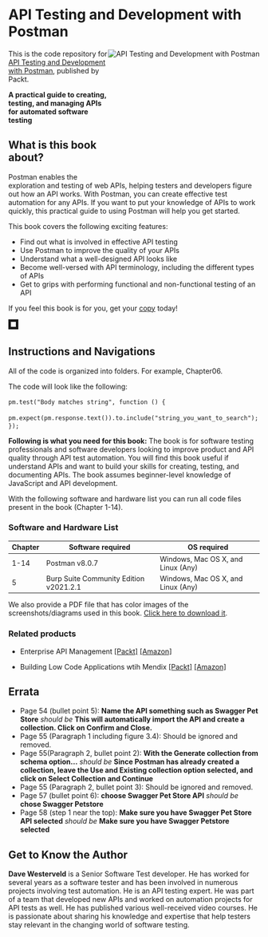 # API Testing and Development with Postman

<a href="https://www.packtpub.com/product/api-testing-and-development-with-postman/9781800569201"><img src="https://static.packt-cdn.com/products/9781800569201/cover/smaller" alt="API Testing and Development with Postman" height="256px" align="right"></a>

This is the code repository for [API Testing and Development with Postman](https://www.packtpub.com/product/api-testing-and-development-with-postman/9781800569201), published by Packt.

**A practical guide to creating, testing, and managing APIs for automated software testing**

## What is this book about?
Postman enables the exploration and testing of web APIs, helping testers and developers figure out how an API works. With Postman, you can create effective test automation for any APIs. If you want to put your knowledge of APIs to work quickly, this practical guide to using Postman will help you get started.

This book covers the following exciting features: 
* Find out what is involved in effective API testing					
* Use Postman to improve the quality of your APIs
* Understand what a well-designed API looks like
* Become well-versed with API terminology, including the different types of APIs
* Get to grips with performing functional and non-functional testing of an API

If you feel this book is for you, get your [copy](https://www.amazon.com/dp/1800569203) today!

<a href="https://www.packtpub.com/?utm_source=github&utm_medium=banner&utm_campaign=GitHubBanner"><img src="https://raw.githubusercontent.com/PacktPublishing/GitHub/master/GitHub.png" 
alt="https://www.packtpub.com/" border="5" /></a>


## Instructions and Navigations
All of the code is organized into folders. For example, Chapter06.

The code will look like the following:
```
pm.test("Body matches string", function () {
   pm.expect(pm.response.text()).to.include("string_you_want_to_search");
});

```

**Following is what you need for this book:**
The book is for software testing professionals and software developers looking to improve product and API quality through API test automation. You will find this book useful if understand APIs and want to build your skills for creating, testing, and documenting APIs. The book assumes beginner-level knowledge of JavaScript and API development.

With the following software and hardware list you can run all code files present in the book (Chapter 1-14).

### Software and Hardware List

| Chapter  | Software required                   | OS required                        |
| -------- | ------------------------------------| -----------------------------------|
| 1-14        | Postman v8.0.7                     | Windows, Mac OS X, and Linux (Any) |
| 5        | Burp Suite Community Edition v2021.2.1            | Windows, Mac OS X, and Linux (Any) |



We also provide a PDF file that has color images of the screenshots/diagrams used in this book. [Click here to download it](https://static.packt-cdn.com/downloads/9781800569201_ColorImages.pdf).


### Related products <Other books you may enjoy>
* Enterprise API Management [[Packt]](https://www.packtpub.com/product/enterprise-api-management/9781787284432) [[Amazon]](https://www.amazon.in/dp/1787284433)

* Building Low Code Applications wtih Mendix [[Packt]](https://www.packtpub.com/product/building-low-code-applications-with-mendix/9781800201422) [[Amazon]](https://www.amazon.com/dp/1800201427)
   
## Errata 
 * Page 54 (bullet point 5):  **Name the API something such as Swagger Pet Store** _should be_ **This will automatically import the API and create a collection. Click on Confirm and Close.**
 * Page 55 (Paragraph 1 including figure 3.4): Should be ignored and removed.
 * Page 55(Paragraph 2, bullet point  2): **With the Generate collection from schema option...**  _should be_ **Since Postman has already created a collection, leave the Use and Existing collection option selected, and click on Select Collection and Continue** 
 * Page 55 (Paragraph 2, bullet point 3):  Should be ignored and removed.
 * Page 57 (bullet point 6):  **choose Swagger Pet Store API** _should be_ **chose Swagger Petstore**
 * Page 58 (step 1 near the top):  **Make sure you have Swagger Pet Store API selected** _should be_ **Make sure you have Swagger Petstore selected**

## Get to Know the Author
**Dave Westerveld**
is a Senior Software Test developer. He has worked for several years as a software tester and has been involved in numerous projects involving test automation. He is an API testing expert. He was part of a team that developed new APIs and worked on automation projects for API tests as well. He has published various well-received video courses. He is passionate about sharing his knowledge and expertise that help testers stay relevant in the changing world of software testing.


